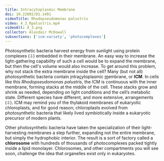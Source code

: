 ```yaml
---
title: Intracytoplasmic Membrane
doi: 10.22002/D1.1491
videoTitle: Rhodopseudomonas palustris
video: 4_3_Rpalustris.mp4
videoAlt: 4_3.png
collector: Alasdair McDowall
subsections: ['icm-variety', 'photocomplexes']
---
```


Photosynthetic bacteria harvest energy from sunlight using protein complexes (⇩) embedded in their membrane. An easy way to increase the light-gathering capability of such a cell would be to expand the membrane, but then the cell's volume would also increase. To get around this problem, why not stack the extra membrane inside the cell? Many (but not all) photosynthetic bacteria contain <u>i</u>ntra<u>c</u>ytoplasmic <u>m</u>embrane, or **ICM**. In cells like this *Rhodopseudomonas palustris*, the ICM is continuous with the inner membrane, forming stacks at the middle of the cell. These stacks grow and shrink as needed, depending on light conditions and the cell’s metabolic state. Different species have different, and more extensive, arrangements (⇩). ICM may remind you of the thylakoid membranes of eukaryotic chloroplasts, and for good reason; chloroplasts evolved from photosynthetic bacteria that likely lived symbiotically inside a eukaryotic precursor of modern plants.

Other photosynthetic bacteria have taken the specialization of their light-harvesting membranes a step further, expanding not the entire membrane, but simply the hydrophobic interior. The result is a sort of factory called a **chlorosome** with hundreds of thousands of photocomplexes packed tightly inside a lipid monolayer. Chlorosomes, and other compartments you will see soon, challenge the idea that organelles exist only in eukaryotes.

